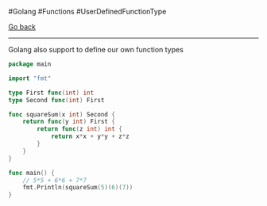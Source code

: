#Golang #Functions #UserDefinedFunctionType

[Go back](Go%20functions.md#Other%20types%20of%20functions)

---

Golang also support to define our own function types

```go
package main

import "fmt"

type First func(int) int
type Second func(int) First

func squareSum(x int) Second {
	return func(y int) First {
		return func(z int) int {
			return x*x + y*y + z*z
		}
	}
}

func main() {
	// 5*5 + 6*6 + 7*7
	fmt.Println(squareSum(5)(6)(7))
}
```